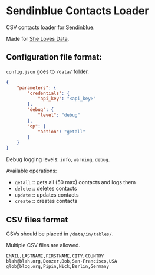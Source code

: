 # Sendinblue Contacts Loader

CSV contacts loader for [Sendinblue](https://sendinblue.com/).

Made for [She Loves Data](https://shelovesdata.com/).

## Configuration file format:

`config.json` goes to `/data/` folder.

```json
{
    "parameters": {
        "credentials": {
            "api_key": "<api_key>"
        },
        "debug": {
            "level": "debug"
        },
        "op": {
            "action": "getall"
        }
    }
}
```

Debug logging levels: `info`, `warning`, `debug`.

Available operations: 
- `getall` :: gets all (50 max) contacts and logs them
- `delete` :: deletes contacts
- `update` :: updates contacts
- `create` :: creates contacts

## CSV files format

CSVs should be placed in `/data/in/tables/`.

Multiple CSV files are allowed.

```csv
EMAIL,LASTNAME,FIRSTNAME,CITY,COUNTRY
blah@blah.org,Doozer,Bob,San-Francisco,USA
glob@blog.org,Pipin,Nick,Berlin,Germany
```
